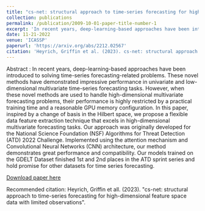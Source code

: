 ```yaml
---
title: "cs-net: structural approach to time-series forecasting for high-dimensional feature space data with limited observations"
collection: publications
permalink: /publication/2009-10-01-paper-title-number-1 
excerpt: 'In recent years, deep-learning-based approaches have been introduced to solving time-series forecasting-related problems. These novel methods have demonstrated impressive performance in univariate and low-dimensional multivariate time-series forecasting tasks. However, when these novel methods are used to handle high-dimensional multivariate forecasting problems, their performance is highly restricted by a practical training time and a reasonable GPU memory configuration. In this paper, inspired by a change of basis in the Hilbert space, we propose a flexible data feature extraction technique that excels in high-dimensional multivariate forecasting tasks. Our approach was originally developed for the National Science Foundation (NSF) Algorithms for Threat Detection (ATD) 2022 Challenge. Implemented using the attention mechanism and Convolutional Neural Networks (CNN) architecture, our method demonstrates great performance and compatibility. Our models trained on the GDELT Dataset finished 1st and 2nd places in the ATD sprint series and hold promise for other datasets for time series forecasting.'
date: 11-21-2022
venue: 'ICASSP'
paperurl: 'https://arxiv.org/abs/2212.02567'
citation: 'Heyrich, Griffin et al. (2023). cs-net: structural approach to time-series forecasting for high-dimensional feature space data with limited observations.'
---
```

Abstract : In recent years, deep-learning-based approaches have been introduced to solving time-series forecasting-related problems. These novel methods have demonstrated impressive performance in univariate and low-dimensional multivariate time-series forecasting tasks. However, when these novel methods are used to handle high-dimensional multivariate forecasting problems, their performance is highly restricted by a practical training time and a reasonable GPU memory configuration. In this paper, inspired by a change of basis in the Hilbert space, we propose a flexible data feature extraction technique that excels in high-dimensional multivariate forecasting tasks. Our approach was originally developed for the National Science Foundation (NSF) Algorithms for Threat Detection (ATD) 2022 Challenge. Implemented using the attention mechanism and Convolutional Neural Networks (CNN) architecture, our method demonstrates great performance and compatibility. Our models trained on the GDELT Dataset finished 1st and 2nd places in the ATD sprint series and hold promise for other datasets for time series forecasting.

[Download paper here](http://academicpages.github.io/files/paper1.pdf)

Recommended citation: Heyrich, Griffin et all. (2023). "cs-net: structural approach to time-series forecasting for high-dimensional feature space data with limited observations".
